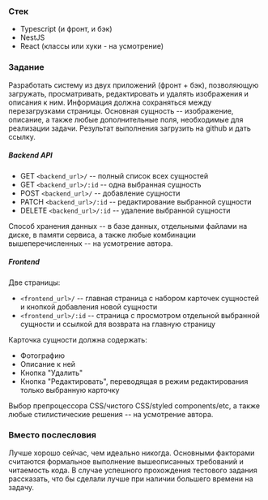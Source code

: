 ### Стек

- Typescript (и фронт, и бэк)
- NestJS
- React (классы или хуки - на усмотрение)

### Задание

Разработать систему из двух приложений (фронт + бэк), позволяющую загружать, просматривать, редактировать и удалять изображения и описания к ним. 
Информация должна сохраняться между перезагрузками страницы. 
Основная сущность -- изображение, описание, а также любые дополнительные поля, необходимые для реализации задачи.
Результат выполнения загрузить на github и дать ссылку.

##### Backend API

- GET `<backend_url>/` -- полный список всех сущностей
- GET `<backend_url>/:id` -- одна выбранная сущность
- POST `<backend_url>/` -- добавление сущности
- PATCH `<backend_url>/:id` -- редактирование выбранной сущности
- DELETE `<backend_url>/:id` -- удаление выбранной сущности
 
Способ хранения данных -- в базе данных, отдельными файлами на диске, в памяти сервиса, а также любые комбинации вышеперечисленных -- на усмотрение автора.  

##### Frontend

Две страницы:

- `<frontend_url>/` -- главная страница с набором карточек сущностей и кнопкой добавления новой сущности
- `<frontend_url>/:id` -- страница с просмотром отдельной выбранной сущности и ссылкой для возврата на главную страницу

Карточка сущности должна содержать:

- Фотографию
- Описание к ней
- Кнопка "Удалить"
- Кнопка "Редактировать", переводящая в режим редактирования только выбранную карточку

Выбор препроцессора CSS/чистого CSS/styled components/etc, а также любые стилистические решения -- на усмотрение автора.

### Вместо послесловия

Лучше хорошо сейчас, чем идеально никогда. Основными факторами считаются формальное выполнение вышеописанных требований и читаемость кода. В случае успешного прохождения тестового задания рассказать, что бы сделали лучше при наличии большего времени на задачу. 
